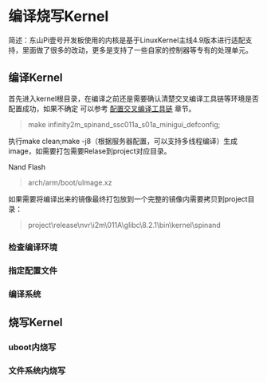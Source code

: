 # 编译烧写Kernel
简述：东山Pi壹号开发板使用的内核是基于LinuxKernel主线4.9版本进行适配支持，里面做了很多的改动，更多是支持了一些自家的控制器等专有的处理单元。

## 编译Kernel
首先进入kernel根目录，在编译之前还是需要确认清楚交叉编译工具链等环境是否配置成功，如果不确定 可以参考 [配置交叉编译工具链](DongshanPi-One/05-GetSourceCode/#_4) 章节。

> make infinity2m_spinand_ssc011a_s01a_minigui_defconfig;

执行make clean;make -j8（根据服务器配置，可以支持多线程编译）生成image，如需要打包需要Relase到project对应目录。

Nand Flash	 
> arch/arm/boot/uImage.xz	

如果需要将编译出来的镜像最终打包放到一个完整的镜像内需要拷贝到project目录：
> project\release\nvr\i2m\011A\glibc\8.2.1\bin\kernel\spinand	 


### 检查编译环境

### 指定配置文件

### 编译系统

## 烧写Kernel
### uboot内烧写


### 文件系统内烧写
